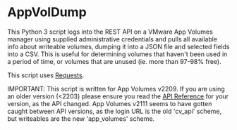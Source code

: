 # AppVolDump

This Python 3 script logs into the REST API on a VMware App Volumes manager using supplied administrative credentials and pulls all available info about writeable volumes, dumping it into a JSON file and selected fields into a CSV. This is useful for determining volumes that haven't been used in a period of time, or volumes that are unused (ie. more than 97-98% free).

This script uses [Requests](https://docs.python-requests.org/en/latest/index.html).

IMPORTANT: This script is written for App Volumes v2209. If you are using an older version (<2203) please ensure you read the [API Reference](https://developer.vmware.com/apis/1331/app-volumes-rest) for your version, as the API changed. App Volumes v2111 seems to have gotten caught between API versions, as the login URL is the old 'cv_api' scheme, but writeables are the new 'app_volumes' scheme.
